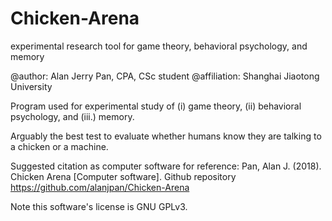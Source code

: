 # Chicken-Arena
experimental research tool for game theory, behavioral psychology, and memory

@author: Alan Jerry Pan, CPA, CSc student
@affiliation: Shanghai Jiaotong University

Program used for experimental study of (i) game theory, (ii) behavioral psychology, and (iii.) memory.

Arguably the best test to evaluate whether humans know they are talking to a chicken or a machine.

Suggested citation as computer software for reference:
Pan, Alan J. (2018). Chicken Arena [Computer software]. Github repository <https://github.com/alanjpan/Chicken-Arena>

Note this software's license is GNU GPLv3.
